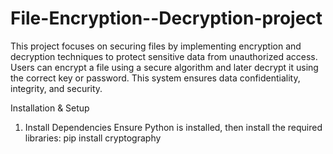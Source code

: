 # File-Encryption--Decryption-project
This project focuses on securing files by implementing encryption and decryption techniques to protect sensitive data from unauthorized access. Users can encrypt a file using a secure algorithm and later decrypt it using the correct key or password. This system ensures data confidentiality, integrity, and security.

Installation & Setup
1. Install Dependencies
Ensure Python is installed, then install the required libraries:
pip install cryptography


